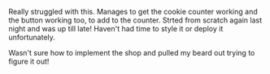 Really struggled with this. Manages to get the cookie counter working and the button working too, to add to the counter. Strted from scratch again last night and was up till late! Haven't had time to style it or deploy it unfortunately.

Wasn't sure how to implement the shop and pulled my beard out trying to figure it out!
